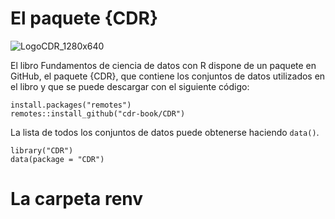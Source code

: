 #  El paquete {CDR}
![LogoCDR_1280x640](https://github.com/cdr-book/CDR/assets/80209018/b0583cce-9621-4b37-b157-b576f4450b1c)

El libro Fundamentos de ciencia de datos con R dispone de un paquete en GitHub, el paquete {CDR}, que contiene los conjuntos de datos utilizados en el libro y que se puede descargar con el siguiente código:


`install.packages("remotes")`  
`remotes::install_github("cdr-book/CDR")`

La lista de todos los conjuntos de datos puede obtenerse haciendo `data()`.

`library("CDR")`  
`data(package = "CDR")`

# La carpeta  renv 

